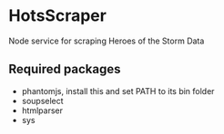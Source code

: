 # HotsScraper

Node service for scraping Heroes of the Storm Data

## Required packages
* phantomjs, install this and set PATH to its bin folder
* soupselect
* htmlparser
* sys

